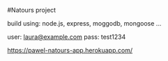 #Natours project

build using: node.js, express, moggodb, mongoose ...

user: laura@example.com pass: test1234

https://pawel-natours-app.herokuapp.com/
